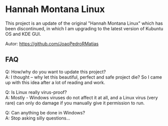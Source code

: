 # Hannah Montana Linux
This project is an update of the original "Hannah Montana Linux" which has been discontinued, in which I am upgrading to the latest version of Kubuntu OS and KDE GUI.

Autor: https://github.com/JoaoPedroRMatias

<h2>FAQ</h2>

Q: How/why do you want to update this project?<br>
A: I thought – why let this beautiful, perfect and safe project die? So I came up with this idea after a lot of reading and work.

Q: Is Linux really virus-proof?<br>
A: Mostly - Windows viruses do not affect it at all, and a Linux virus (very rare) can only do damage  if you manually give it permission to run.

Q: Can anything be done in Windows?<br>
A: Stop asking silly questions...
